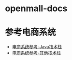 # openmall-docs


# 参考电商系统

* [电商系统参考-Java技术栈](MallReference-Java.md)
* [电商系统参考-其他技术栈](MallReference-others.md)
